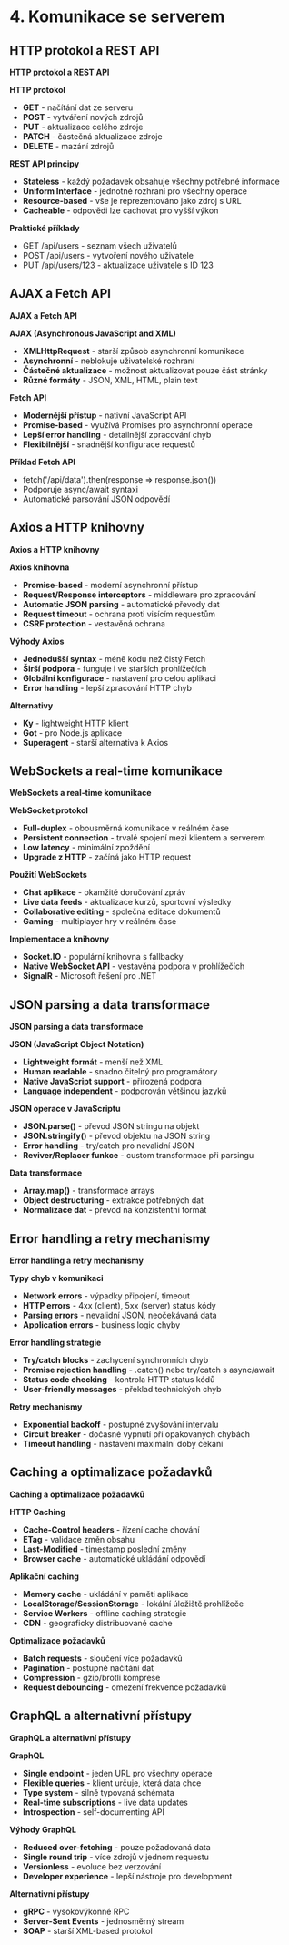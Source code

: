 # 4. Komunikace se serverem

## HTTP protokol a REST API

**HTTP protokol a REST API**

**HTTP protokol**

* **GET** - načítání dat ze serveru
* **POST** - vytváření nových zdrojů
* **PUT** - aktualizace celého zdroje
* **PATCH** - částečná aktualizace zdroje
* **DELETE** - mazání zdrojů

**REST API principy**

* **Stateless** - každý požadavek obsahuje všechny potřebné informace
* **Uniform Interface** - jednotné rozhraní pro všechny operace
* **Resource-based** - vše je reprezentováno jako zdroj s URL
* **Cacheable** - odpovědi lze cachovat pro vyšší výkon

**Praktické příklady**

* GET /api/users - seznam všech uživatelů
* POST /api/users - vytvoření nového uživatele
* PUT /api/users/123 - aktualizace uživatele s ID 123

## AJAX a Fetch API

**AJAX a Fetch API**

**AJAX (Asynchronous JavaScript and XML)**

* **XMLHttpRequest** - starší způsob asynchronní komunikace
* **Asynchronní** - neblokuje uživatelské rozhraní
* **Částečné aktualizace** - možnost aktualizovat pouze část stránky
* **Různé formáty** - JSON, XML, HTML, plain text

**Fetch API**

* **Modernější přístup** - nativní JavaScript API
* **Promise-based** - využívá Promises pro asynchronní operace
* **Lepší error handling** - detailnější zpracování chyb
* **Flexibilnější** - snadnější konfigurace requestů

**Příklad Fetch API**

* fetch('/api/data').then(response => response.json())
* Podporuje async/await syntaxi
* Automatické parsování JSON odpovědí

## Axios a HTTP knihovny

**Axios a HTTP knihovny**

**Axios knihovna**

* **Promise-based** - moderní asynchronní přístup
* **Request/Response interceptors** - middleware pro zpracování
* **Automatic JSON parsing** - automatické převody dat
* **Request timeout** - ochrana proti visícím requestům
* **CSRF protection** - vestavěná ochrana

**Výhody Axios**

* **Jednodušší syntax** - méně kódu než čistý Fetch
* **Širší podpora** - funguje i ve starších prohlížečích
* **Globální konfigurace** - nastavení pro celou aplikaci
* **Error handling** - lepší zpracování HTTP chyb

**Alternativy**

* **Ky** - lightweight HTTP klient
* **Got** - pro Node.js aplikace
* **Superagent** - starší alternativa k Axios

## WebSockets a real-time komunikace

**WebSockets a real-time komunikace**

**WebSocket protokol**

* **Full-duplex** - obousměrná komunikace v reálném čase
* **Persistent connection** - trvalé spojení mezi klientem a serverem
* **Low latency** - minimální zpoždění
* **Upgrade z HTTP** - začíná jako HTTP request

**Použití WebSockets**

* **Chat aplikace** - okamžité doručování zpráv
* **Live data feeds** - aktualizace kurzů, sportovní výsledky
* **Collaborative editing** - společná editace dokumentů
* **Gaming** - multiplayer hry v reálném čase

**Implementace a knihovny**

* **Socket.IO** - populární knihovna s fallbacky
* **Native WebSocket API** - vestavěná podpora v prohlížečích
* **SignalR** - Microsoft řešení pro .NET

## JSON parsing a data transformace

**JSON parsing a data transformace**

**JSON (JavaScript Object Notation)**

* **Lightweight formát** - menší než XML
* **Human readable** - snadno čitelný pro programátory
* **Native JavaScript support** - přirozená podpora
* **Language independent** - podporován většinou jazyků

**JSON operace v JavaScriptu**

* **JSON.parse()** - převod JSON stringu na objekt
* **JSON.stringify()** - převod objektu na JSON string
* **Error handling** - try/catch pro nevalidní JSON
* **Reviver/Replacer funkce** - custom transformace při parsingu

**Data transformace**

* **Array.map()** - transformace arrays
* **Object destructuring** - extrakce potřebných dat
* **Normalizace dat** - převod na konzistentní formát

## Error handling a retry mechanismy

**Error handling a retry mechanismy**

**Typy chyb v komunikaci**

* **Network errors** - výpadky připojení, timeout
* **HTTP errors** - 4xx (client), 5xx (server) status kódy
* **Parsing errors** - nevalidní JSON, neočekávaná data
* **Application errors** - business logic chyby

**Error handling strategie**

* **Try/catch blocks** - zachycení synchronních chyb
* **Promise rejection handling** - .catch() nebo try/catch s async/await
* **Status code checking** - kontrola HTTP status kódů
* **User-friendly messages** - překlad technických chyb

**Retry mechanismy**

* **Exponential backoff** - postupné zvyšování intervalu
* **Circuit breaker** - dočasné vypnutí při opakovaných chybách
* **Timeout handling** - nastavení maximální doby čekání

## Caching a optimalizace požadavků

**Caching a optimalizace požadavků**

**HTTP Caching**

* **Cache-Control headers** - řízení cache chování
* **ETag** - validace změn obsahu
* **Last-Modified** - timestamp poslední změny
* **Browser cache** - automatické ukládání odpovědí

**Aplikační caching**

* **Memory cache** - ukládání v paměti aplikace
* **LocalStorage/SessionStorage** - lokální úložiště prohlížeče
* **Service Workers** - offline caching strategie
* **CDN** - geograficky distribuované cache

**Optimalizace požadavků**

* **Batch requests** - sloučení více požadavků
* **Pagination** - postupné načítání dat
* **Compression** - gzip/brotli komprese
* **Request debouncing** - omezení frekvence požadavků

## GraphQL a alternativní přístupy

**GraphQL a alternativní přístupy**

**GraphQL**

* **Single endpoint** - jeden URL pro všechny operace
* **Flexible queries** - klient určuje, která data chce
* **Type system** - silně typovaná schémata
* **Real-time subscriptions** - live data updates
* **Introspection** - self-documenting API

**Výhody GraphQL**

* **Reduced over-fetching** - pouze požadovaná data
* **Single round trip** - více zdrojů v jednom requestu
* **Versionless** - evoluce bez verzování
* **Developer experience** - lepší nástroje pro development

**Alternativní přístupy**

* **gRPC** - vysokovýkonné RPC
* **Server-Sent Events** - jednosměrný stream
* **SOAP** - starší XML-based protokol

